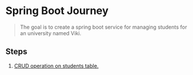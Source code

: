 # Spring Boot Journey

> The goal is to create a spring boot service for managing students for an university named Viki.

## Steps

1. [CRUD operation on students table.](./docs/spring_jpa.md)